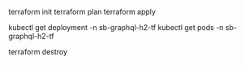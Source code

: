 terraform init
terraform plan
terraform apply

kubectl get deployment -n sb-graphql-h2-tf
kubectl get pods -n sb-graphql-h2-tf

terraform destroy